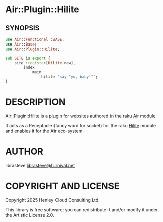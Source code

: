 # Air::Plugin::Hilite

## SYNOPSIS

```raku
use Air::Functional :BASE;
use Air::Base;
use Air::Plugin::Hilite;

sub SITE is export {
    site :register[Hilite.new],
        index
            main
                hilite 'say "yo, baby!"';
}
```

DESCRIPTION
===========

Air::Plugin::Hilite is a plugin for websites authored in the raku [Air](https://github.com/librasteve/Air) module

It acts as a Receptacle (fancy word for socket) for the raku [Hilite](https://github.com/librasteve/Hilite) module and enables it for the Air eco-system.

AUTHOR
======

librasteve <librasteve@furnival.net>

COPYRIGHT AND LICENSE
=====================

Copyright 2025 Henley Cloud Consulting Ltd.

This library is free software; you can redistribute it and/or modify it under the Artistic License 2.0.

